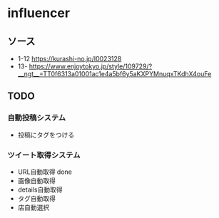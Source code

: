 # influencer

## ソース
- 1-12
https://kurashi-no.jp/I0023128
- 13-
https://www.enjoytokyo.jp/style/109729/?__ngt__=TT0f6313a01001ac1e4a5bf6y5aKXPYMnuqxTKdhX4ouFe




## TODO
### 自動投稿システム
- 投稿にタグをつける

### ツイート取得システム
- URL自動取得 done
- 画像自動取得
- details自動取得
- タグ自動取得
- 店自動選択
